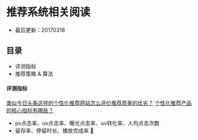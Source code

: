 # 推荐系统相关阅读
- 最后更新：20170318

## 目录
- 评测指标
- 推荐策略 & 算法

#### 评测指标
[类似今日头条这样的个性化推荐网站怎么评价推荐质量的优劣？](https://www.zhihu.com/question/26990692)
[个性化推荐产品的核心指标有哪些？](http://www.woshipm.com/pmd/577849.html)
* pv点击率、uv点击率、曝光点击率、uv转化率、人均点击次数
* 留存率、停留时长、播放完成率 
